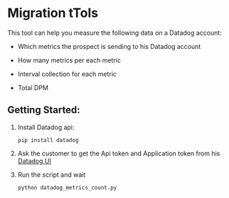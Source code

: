 # Migration tTols
This tool can help you measure the following data on a Datadog account:

* Which metrics the prospect is sending to his Datadog account

* How many metrics per each metric

* Interval collection for each metric

* Total DPM

## Getting Started:

1. Install Datadog api:

   `pip install datadog`

2. Ask the customer to get the Api token and Application token from his [Datadog UI](https://app.datadoghq.com/account/settings#api)

3. Run the script and wait

    `python datadog_metrics_count.py`